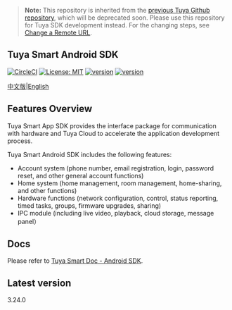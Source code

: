 > **Note:** This repository is inherited from the [previous Tuya Github repository](https://github.com/TuyaInc/tuyasmart_home_android_sdk), which will be deprecated soon. Please use this repository for Tuya SDK development instead. For the changing steps, see [Change a Remote URL]( https://docs.github.com/en/free-pro-team@latest/github/using-git/changing-a-remotes-url).

## Tuya Smart Android SDK

[![CircleCI](https://circleci.com/gh/TuyaInc/tuyasmart_home_android_sdk/tree/master.svg?style=svg)](https://circleci.com/gh/TuyaInc/tuyasmart_home_android_sdk/tree/master)  [![License: MIT](https://img.shields.io/badge/License-MIT-yellow.svg)](https://opensource.org/licenses/MIT) [![version](https://img.shields.io/badge/release-3.24.0-brightgreen)](https://developer.tuya.com/en/docs/app-development/android-app-sdk/change-log/changelog?id=Ka6o3br3pb4fo) [![version](https://img.shields.io/badge/docs-brightgreen)](https://developer.tuya.com/en/docs/app-development/android-app-sdk/featureoverview?id=Ka69nt97vtsfu)


[中文版](README-zh.md)|[English](README.md)

## Features Overview

Tuya Smart App SDK provides the interface package for communication with hardware and Tuya Cloud to accelerate the application development process.

Tuya Smart Android SDK includes the following features:

- Account system (phone number, email registration, login, password reset, and other general account functions)
- Home system (home management, room management, home-sharing, and other functions)
- Hardware functions (network configuration, control, status reporting, timed tasks, groups, firmware upgrades, sharing)
- IPC module (including live video, playback, cloud storage, message panel）

## Docs

Please refer to [Tuya Smart Doc - Android SDK](https://developer.tuya.com/en/docs/app-development/android-app-sdk/featureoverview?id=Ka69nt97vtsfu).

## Latest version

3.24.0




